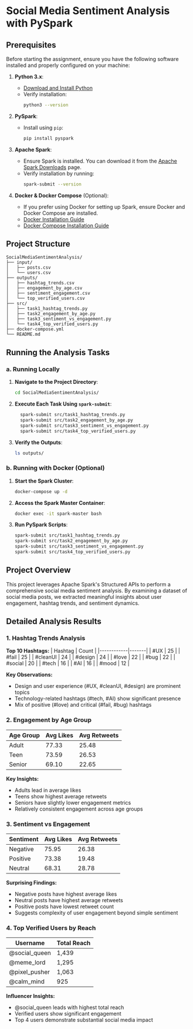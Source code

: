 # Social Media Sentiment Analysis with PySpark

## **Prerequisites**

Before starting the assignment, ensure you have the following software installed and properly configured on your machine:

1. **Python 3.x**:
   - [Download and Install Python](https://www.python.org/downloads/)
   - Verify installation:
     ```bash
     python3 --version
     ```

2. **PySpark**:
   - Install using `pip`:
     ```bash
     pip install pyspark
     ```

3. **Apache Spark**:
   - Ensure Spark is installed. You can download it from the [Apache Spark Downloads](https://spark.apache.org/downloads.html) page.
   - Verify installation by running:
     ```bash
     spark-submit --version
     ```

4. **Docker & Docker Compose** (Optional):
   - If you prefer using Docker for setting up Spark, ensure Docker and Docker Compose are installed.
   - [Docker Installation Guide](https://docs.docker.com/get-docker/)
   - [Docker Compose Installation Guide](https://docs.docker.com/compose/install/)

## **Project Structure**

```
SocialMediaSentimentAnalysis/
├── input/
│   ├── posts.csv
│   └── users.csv
├── outputs/
│   ├── hashtag_trends.csv
│   ├── engagement_by_age.csv
│   ├── sentiment_engagement.csv
│   └── top_verified_users.csv
├── src/
│   ├── task1_hashtag_trends.py
│   ├── task2_engagement_by_age.py
│   ├── task3_sentiment_vs_engagement.py
│   └── task4_top_verified_users.py
├── docker-compose.yml
└── README.md
```

## **Running the Analysis Tasks**

### **a. Running Locally**

1. **Navigate to the Project Directory**:
   ```bash
   cd SocialMediaSentimentAnalysis/
   ```

2. **Execute Each Task Using `spark-submit`**:
   ```bash
     spark-submit src/task1_hashtag_trends.py
     spark-submit src/task2_engagement_by_age.py
     spark-submit src/task3_sentiment_vs_engagement.py
     spark-submit src/task4_top_verified_users.py
   ```

3. **Verify the Outputs**:
   ```bash
   ls outputs/
   ```

### **b. Running with Docker (Optional)**

1. **Start the Spark Cluster**:
   ```bash
   docker-compose up -d
   ```

2. **Access the Spark Master Container**:
   ```bash
   docker exec -it spark-master bash
   ```

3. **Run PySpark Scripts**:
   ```bash
   spark-submit src/task1_hashtag_trends.py
   spark-submit src/task2_engagement_by_age.py
   spark-submit src/task3_sentiment_vs_engagement.py
   spark-submit src/task4_top_verified_users.py
   ```

## **Project Overview**

This project leverages Apache Spark's Structured APIs to perform a comprehensive social media sentiment analysis. By examining a dataset of social media posts, we extracted meaningful insights about user engagement, hashtag trends, and sentiment dynamics.

## **Detailed Analysis Results**

### 1. Hashtag Trends Analysis

**Top 10 Hashtags:**
| Hashtag    | Count |
|------------|-------|
| #UX        | 25    |
| #fail      | 25    |
| #cleanUI   | 24    |
| #design    | 24    |
| #love      | 22    |
| #bug       | 22    |
| #social    | 20    |
| #tech      | 16    |
| #AI        | 16    |
| #mood      | 12    |

**Key Observations:**
- Design and user experience (#UX, #cleanUI, #design) are prominent topics
- Technology-related hashtags (#tech, #AI) show significant presence
- Mix of positive (#love) and critical (#fail, #bug) hashtags

### 2. Engagement by Age Group

| Age Group | Avg Likes | Avg Retweets |
|-----------|-----------|--------------|
| Adult     | 77.33     | 25.48        |
| Teen      | 73.59     | 26.53        |
| Senior    | 69.10     | 22.65        |

**Key Insights:**
- Adults lead in average likes
- Teens show highest average retweets
- Seniors have slightly lower engagement metrics
- Relatively consistent engagement across age groups

### 3. Sentiment vs Engagement

| Sentiment   | Avg Likes | Avg Retweets |
|-------------|-----------|--------------|
| Negative    | 75.95     | 26.38        |
| Positive    | 73.38     | 19.48        |
| Neutral     | 68.31     | 28.78        |

**Surprising Findings:**
- Negative posts have highest average likes
- Neutral posts have highest average retweets
- Positive posts have lowest retweet count
- Suggests complexity of user engagement beyond simple sentiment

### 4. Top Verified Users by Reach

| Username        | Total Reach |
|-----------------|-------------|
| @social_queen   | 1,439       |
| @meme_lord      | 1,295       |
| @pixel_pusher   | 1,063       |
| @calm_mind      | 925         |

**Influencer Insights:**
- @social_queen leads with highest total reach
- Verified users show significant engagement
- Top 4 users demonstrate substantial social media impact

